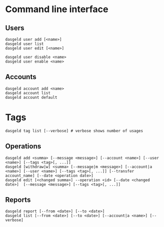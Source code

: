 # Command line interface

## Users

    dasgeld user add [<name>]
    dasgeld user list
    dasgeld user edit [<name>]

    dasgeld user disable <name>
    dasgeld user enable <name>

## Accounts

    dasgeld account add <name>
    dasgeld account list
    dasgeld account default

# Tags

    dasgeld tag list [--verbose] # verbose shows number of usages

## Operations

    dasgeld add <summa> [--message <message>] [--account <name>] [--user <name>] [--tags <tag>[, ...]]
    dasgeld [withdraw|w] <summa> [--message|m <message>] [--account|a <name>] [--user <name>] [--tags <tag>[, ...]] [--transfer account_name] [--date <operation date>]
    dasgeld edit [<changed summa>] --operation <id> [--date <changed date>]  [--message <message>] [--tags <tag>[, ...]]

## Reports

    dasgeld report [--from <date>] [--to <date>]
    dasgeld list [--from <date>] [--to <date>] [--account|a <name>] [--verbose]
